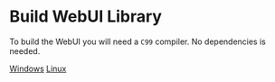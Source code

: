 # Build WebUI Library

To build the WebUI you will need a `C99` compiler. No dependencies is needed.

[Windows](https://github.com/alifcommunity/webui/tree/main/build/Windows)
[Linux](https://github.com/alifcommunity/webui/tree/main/build/Linux)
